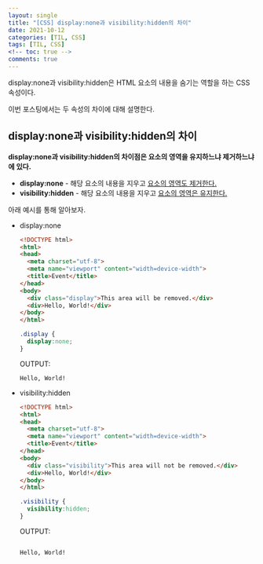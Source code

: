 ```yaml
---
layout: single
title: "[CSS] display:none과 visibility:hidden의 차이"
date: 2021-10-12
categories: [TIL, CSS]
tags: [TIL, CSS]
<!-- toc: true -->
comments: true
---
```



display:none과 visibility:hidden은 HTML 요소의 내용을 숨기는 역할을 하는 CSS 속성이다.

이번 포스팅에서는 두 속성의 차이에 대해 설명한다.

## display:none과 visibility:hidden의 차이
**display:none과 visibility:hidden의 차이점은 요소의 영역을 유지하느냐 제거하느냐에 있다.**

- **display:none** - 해당 요소의 내용을 지우고 <u>요소의 영역도 제거한다.</u>
- **visibility:hidden** - 해당 요소의 내용을 지우고 <u>요소의 영역은 유지한다.</u>

아래 예시를 통해 알아보자.
- display:none
  ```html
  <!DOCTYPE html>
  <html>
  <head>
    <meta charset="utf-8">
    <meta name="viewport" content="width=device-width">
    <title>Event</title>
  </head>
  <body>
    <div class="display">This area will be removed.</div>
    <div>Hello, World!</div>
  </body>
  </html>
  ```
  ```css
  .display {
    display:none;
  }
  ```
  OUTPUT:
  ```
  Hello, World!
  ```

- visibility:hidden
  ```html
  <!DOCTYPE html>
  <html>
  <head>
    <meta charset="utf-8">
    <meta name="viewport" content="width=device-width">
    <title>Event</title>
  </head>
  <body>
    <div class="visibility">This area will not be removed.</div>
    <div>Hello, World!</div>
  </body>
  </html>
  ```
  ```css
  .visibility {
    visibility:hidden;
  }
  ```
  OUTPUT:
  ```

  Hello, World!
  ```
